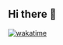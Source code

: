 ## Hi there 👋

[![wakatime](https://wakatime.com/badge/user/018edf65-cbd1-4c86-b6d5-3b9824f73ae1.svg)](https://wakatime.com/@66b6796d-eb84-4bb9-b9d2-8dc882f4c6ac)

<!--
**Luciano899/Luciano899** is a ✨ _special_ ✨ repository because its `README.md` (this file) appears on your GitHub profile.

Here are some ideas to get you started:

- 🔭 I’m currently working on ...
- 🌱 I’m currently learning ...
- 👯 I’m looking to collaborate on ...
- 🤔 I’m looking for help with ...
- 💬 Ask me about ...
- 📫 How to reach me: ...
- 😄 Pronouns: ...
- ⚡ Fun fact: ...
-->
